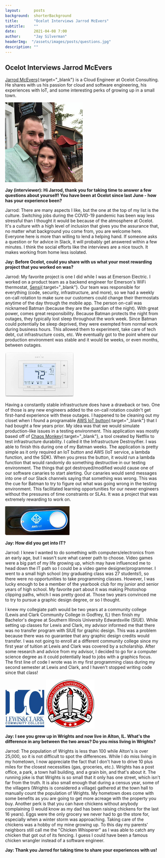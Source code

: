 ```yaml
---
layout:      posts
background:  shorterBackground
title:       "Ocelot Interviews Jarrod McEvers"
subtitle:    ""
date:        2021-04-08 7:00
author:      "Jay Silverman"
headerImg:  "/assets/images/posts/questions.jpg"
description: ""
---
```


## Ocelot Interviews Jarrod McEvers

[Jarrod McEvers](https://www.linkedin.com/in/jarrod-mcevers-39b02670/){:target="_blank"} is a Cloud Engineer at Ocelot Consulting. He shares with us his passion for cloud and software engineering, his experiences with IoT, and some interesting perks of growing up in a small town.

![Jarrod McEvers](/assets/images/posts/2021-04-06-interview-jarrod/jarrod.jpg)

**Jay (interviewer): Hi Jarrod, thank you for taking time to answer a few questions about yourself! You have been at Ocelot since last June - how has your experience been?**

Jarrod: There are many aspects I like, but the one at the top of my list is the culture. Switching jobs during the COVID-19 pandemic has been way less stressful than I thought it would be because of the atmosphere at Ocelot. It's a culture with a high level of inclusion that gives you the assurance that, no matter what background you come from, you are welcome here. Everyone here is more than willing to lend a helping hand. If someone asks a question or for advice in Slack, it will probably get answered within a few minutes. I think the social efforts like the interviews are a nice touch. It makes working from home less isolated.

**Jay: Before Ocelot, could you share with us what your most rewarding project that you worked on was?**

Jarrod: My favorite project is one I did while I was at Emerson Electric. I worked on a product team as a backend engineer for Emerson's WiFi thermostat, [Sensi](https://sensi.emerson.com/en-us/products/wifi-thermostat){:target="_blank"}. Our team was responsible for everything (code, security, infrastructure, and more), so we had a weekly on-call rotation to make sure our customers could change their thermostats anytime of the day through the mobile app. The person on-call was nicknamed Batman (because they are the guardian of the night). With great power, comes great responsibility. Because Batman protects the night from outages, they typically lost sleep throughout the work week. Since Batman could potentially be sleep deprived, they were exempted from normal work during business hours. This allowed them to experiment, take care of tech debt, cut infrastructure costs, etc. We eventually got to the point where our production environment was stable and it would be weeks, or even months, between outages.

![Sensi](/assets/images/posts/2021-04-06-interview-jarrod/sensi.jpg)

Having a constantly stable infrastructure does have a drawback or two. One of those is any new engineers added to the on-call rotation couldn't get first-hand experience with these outages. I happened to be cleaning out my closet when I found a programable [AWS IoT button](https://www.amazon.com/gp/product/B01C7WE5WM){:target="_blank"} that I had bought a few years prior. My idea was that we would simulate production-like issues in a testing environment. This application was mostly based off of [Chaos Monkey](https://netflix.github.io/chaosmonkey/){:target="_blank"}, a tool created by Netflix to test infrastructure durability. I called it the Infrastructure Destroyifier. I was able to finish this during one of my Batman weeks. The application is pretty simple as it only required an IoT button and AWS (IoT service, a lambda function, and the SDK). When you press the button, it would run a lambda function that would randomly do something destructive in our testing environment. The things that got destroyed/modified would cause one of our software canaries to start alerting. Our canaries would send messages into one of our Slack channels saying that something was wrong. This was the cue for Batman to try to figure out what was going wrong in the testing environment. This facilitated learning opportunities for our newer engineers without the pressures of time constraints or SLAs. It was a project that was extremely rewarding to work on.

![AWS IoT](/assets/images/posts/2021-04-06-interview-jarrod/aws-iot.jpg)

**Jay: How did you get into IT?**

Jarrod: I knew I wanted to do something with computers/electronics from an early age, but I wasn't sure what career path to choose. Video games were a big part of my life growing up, which may have influenced me to head down the IT path so I could be a video game designer/programmer. I went to a small high school (my graduating class was 27 students!), so there were no opportunities to take programming classes. However, I was lucky enough to be a member of the yearbook club for my junior and senior years of high school. My favorite part about it was making Photoshop clipping paths, which I was pretty good at. Those two years convinced me to try to pursue a graphic design degree, or so I thought.

I knew my collegiate path would be two years at a community college (Lewis and Clark Community College in Godfrey, IL) then finish my Bachelor's degree at Southern Illinois University Edwardsville (SIUE). While setting up classes for Lewis and Clark, my advisor informed me that there was no transfer program with SIUE for graphic design. This was a problem because there was no guarantee that any graphic design credits would transfer. I was not going to enroll at a different community college since my first year of tuition at Lewis and Clark was covered by a scholarship. After some research and advice from my advisor, I decided to go for a computer science degree as it could potentially lead to jobs with a graphics focus. The first line of code I wrote was in my first programming class during my second semester at Lewis and Clark, and I haven't stopped writing code since that class!

![AWS IoT](/assets/images/posts/2021-04-06-interview-jarrod/lewis-and-clark.jpg)
![AWS IoT](/assets/images/posts/2021-04-06-interview-jarrod/SIUE.png)

**Jay: I see you grew up in Wrights and now live in Alton, IL. What's the difference in any between the two areas? Do you miss living in Wrights?**

Jarrod: The population of Wrights is less than 100 while Alton's is over 25,000, so it is not difficult to spot the differences. While I do miss living in my hometown, I now appreciate the fact that I don't have to drive 10 plus miles for the closest necessities (gas, groceries, etc.). Wrights has a post office, a park, a town hall building, and a grain bin, and that's about it. The running joke is that Wrights is so small that it only has one street, which isn't far from the truth. It is also small enough that during a census year, some of the villagers (Wrights is considered a village) gathered at the town hall to manually count the population of Wrights. My hometown does come with some benefits as you are going to get more acreage with the property you buy. Another perk is that you can have chickens without anybody complaining (I would know as my dad has been raising chickens for the last 16 years). Eggs were the only grocery we never had to go the store for, especially when a winter storm was approaching. Taking care of the chickens was a hobby of my mine growing up. To this day my parents' neighbors still call me the "Chicken Whisperer" as I was able to catch any chicken that got out of its fencing. I guess I could have been a famous chicken wrangler instead of a software engineer.

**Jay: Thank you Jarrod for taking time to share your experiences with us!**

